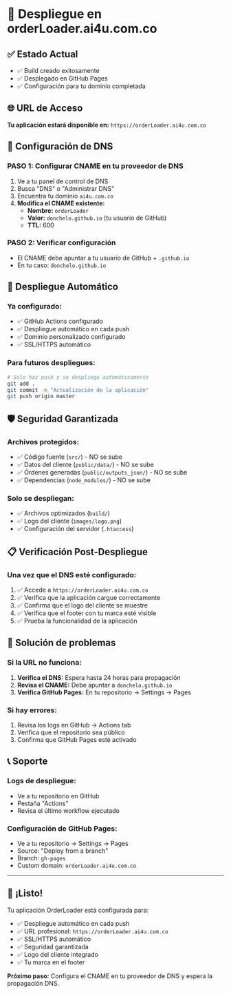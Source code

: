 # 🚀 Despliegue en orderLoader.ai4u.com.co

## ✅ **Estado Actual**
- ✅ Build creado exitosamente
- ✅ Desplegado en GitHub Pages
- ✅ Configuración para tu dominio completada

## 🌐 **URL de Acceso**
**Tu aplicación estará disponible en:** `https://orderLoader.ai4u.com.co`

## 🔧 **Configuración de DNS**

### **PASO 1: Configurar CNAME en tu proveedor de DNS**
1. Ve a tu panel de control de DNS
2. Busca "DNS" o "Administrar DNS"
3. Encuentra tu dominio `ai4u.com.co`
4. **Modifica el CNAME existente:**
   - **Nombre:** `orderLoader`
   - **Valor:** `donchelo.github.io` (tu usuario de GitHub)
   - **TTL:** 600

### **PASO 2: Verificar configuración**
- El CNAME debe apuntar a tu usuario de GitHub + `.github.io`
- En tu caso: `donchelo.github.io`

## 🚀 **Despliegue Automático**

### **Ya configurado:**
- ✅ GitHub Actions configurado
- ✅ Despliegue automático en cada push
- ✅ Dominio personalizado configurado
- ✅ SSL/HTTPS automático

### **Para futuros despliegues:**
```bash
# Solo haz push y se despliega automáticamente
git add .
git commit -m "Actualización de la aplicación"
git push origin master
```

## 🛡️ **Seguridad Garantizada**

### **Archivos protegidos:**
- ✅ Código fuente (`src/`) - NO se sube
- ✅ Datos del cliente (`public/data/`) - NO se sube
- ✅ Órdenes generadas (`public/outputs_json/`) - NO se sube
- ✅ Dependencias (`node_modules/`) - NO se sube

### **Solo se despliegan:**
- ✅ Archivos optimizados (`build/`)
- ✅ Logo del cliente (`images/logo.png`)
- ✅ Configuración del servidor (`.htaccess`)

## 📋 **Verificación Post-Despliegue**

### **Una vez que el DNS esté configurado:**
1. ✅ Accede a `https://orderLoader.ai4u.com.co`
2. ✅ Verifica que la aplicación cargue correctamente
3. ✅ Confirma que el logo del cliente se muestre
4. ✅ Verifica que el footer con tu marca esté visible
5. ✅ Prueba la funcionalidad de la aplicación

## 🚨 **Solución de problemas**

### **Si la URL no funciona:**
1. **Verifica el DNS:** Espera hasta 24 horas para propagación
2. **Revisa el CNAME:** Debe apuntar a `donchelo.github.io`
3. **Verifica GitHub Pages:** En tu repositorio → Settings → Pages

### **Si hay errores:**
1. Revisa los logs en GitHub → Actions tab
2. Verifica que el repositorio sea público
3. Confirma que GitHub Pages esté activado

## 📞 **Soporte**

### **Logs de despliegue:**
- Ve a tu repositorio en GitHub
- Pestaña "Actions"
- Revisa el último workflow ejecutado

### **Configuración de GitHub Pages:**
- Ve a tu repositorio → Settings → Pages
- Source: "Deploy from a branch"
- Branch: `gh-pages`
- Custom domain: `orderLoader.ai4u.com.co`

---

## 🎉 **¡Listo!**

Tu aplicación OrderLoader está configurada para:
- ✅ Despliegue automático en cada push
- ✅ URL profesional: `https://orderLoader.ai4u.com.co`
- ✅ SSL/HTTPS automático
- ✅ Seguridad garantizada
- ✅ Logo del cliente integrado
- ✅ Tu marca en el footer

**Próximo paso:** Configura el CNAME en tu proveedor de DNS y espera la propagación DNS.
